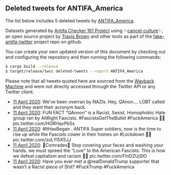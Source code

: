 ## Deleted tweets for ANTIFA_America

The list below includes 5 deleted tweets by
[ANTIFA_America](https://twitter.com/ANTIFA_America).



Datasets generated by [Antifa Checker 161 Project](https://twitter.com/antifacheck161) using ✨[cancel-culture](https://github.com/travisbrown/cancel-culture)✨, an open source project by 
[Travis Brown](https://twitter.com/travisbrown) and other tools as part of the 
[fake-antifa-twitter](https://github.com/antifacheck161/fake-antifa-twitter) project repo on github.

You can create your own updated version of this document by checking out and configuring the
repository and then running the following commands:

```bash
$ cargo build --release
$ target/release/twcc deleted-tweets --report ANTIFA_America
```

Please note that all tweets quoted here are sourced from the
[Wayback Machine](https://web.archive.org) and were not directly accessed through the Twitter API or
any Twitter client.

* [11 April 2020](https://web.archive.org/web/20200411161440/https://twitter.com/ANTIFA_America/status/1248998003844644864): We’ve been overran by NAZIs.   Hey, QAnon.... LGBT called and they want their acronym back. <!--1248998003844644864-->
* [11 April 2020](https://web.archive.org/web/20200411154027/https://twitter.com/ANTIFA_America/status/1248993537980387328): FUN FACT  “QAnnon” is a Racist, Sexist, Homophobic Hate group ran by AltRight Fascists.    #FascistsGetTheBullet   #FuckAmerica 🖕🏿 pic.twitter.com/HGRHqvPb5s <!--1248993537980387328-->
* [11 April 2020](https://web.archive.org/web/20200411153614/https://twitter.com/ANTIFA_America/status/1248985826958041089): #ItHasBegan . ANTIFA Super soldiers, now is the time to rise up while the Fascists cower in their homes on  #Lockdown ✊🏿 pic.twitter.com/zoLYl5X5JJ <!--1248985826958041089-->
* [11 April 2020](https://web.archive.org/web/20200411152011/https://twitter.com/ANTIFA_America/status/1248984036329943045): 🚨Comrades🚨  Stop covering your faces and washing your hands. we must spreed the “Love” to the American Fascists.   This is how we defeat capitalism and racism ✊🏿 pic.twitter.com/FInDZUjSlO <!--1248984036329943045-->
* [11 April 2020](https://web.archive.org/web/20200411150742/https://twitter.com/ANTIFA_America/status/1248982775941566465): Have you ever met a  @realDonaldTrump  supporter that wasn’t a Racist piece of Shit?   #FuckTrump   #FuckAmerica <!--1248982775941566465-->
